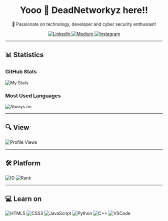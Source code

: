 <div align="center">
  <h1>Yooo 👋 DeadNetworkyz here!!</h1>
  <p>🌟 Passionate on technology, developer and cyber security enthusiast!</p>

  <!-- About me -->
  <p>
    <a href="https://www.linkedin.com/in/ida-bagus-kade-rama-ardana-720376310/" target="_blank"> <img src="https://img.shields.io/badge/LinkedIn-0A66C2?style=for-the-badge&logo=linkedin&logoColor=white" alt="LinkedIn"/> </a>
    <a href="https://medium.com/@idaramaardana" target="_blank"> <img src="https://img.shields.io/badge/Medium-12100E?style=for-the-badge&logo=medium&logoColor=white" alt="Medium"/> </a>
    <a href="https://instagram.com/yourprofile" target="_blank"> <img src="https://img.shields.io/badge/Instagram-E4405F?style=for-the-badge&logo=instagram&logoColor=white" alt="Instagram"/> </a>
  </p>
</div>

---

## 📊 Statistics

### GitHub Stats
![My Stats](https://github-readme-stats.vercel.app/api?username=yourusername&show_icons=true&theme=radical)

### Most Used Languages
![Always on](https://github-readme-stats.vercel.app/api/top-langs/?username=yourusername&layout=compact&theme=radical)

---

## 🔍 View

<p>
  <img src="https://komarev.com/ghpvc/?username=yourusername&label=Profile%20Views&color=0e75b6&style=flat" alt="Profile Views" />
</p>

---

## 🛠️ Platform

<p>
  <img src="https://img.shields.io/badge/ID-35434B?style=flat-square&logo=bitcoin&logoColor=white" alt="ID" />
  <img src="https://img.shields.io/badge/Rank-Script%20Kiddie-red?style=flat-square" alt="Rank" />
</p>

---

## 💻 Learn on

<p>
  <img src="https://img.shields.io/badge/HTML5-E34F26?style=for-the-badge&logo=html5&logoColor=white" alt="HTML5"/>
  <img src="https://img.shields.io/badge/CSS3-1572B6?style=for-the-badge&logo=css3&logoColor=white" alt="CSS3"/>
  <img src="https://img.shields.io/badge/JavaScript-F7DF1E?style=for-the-badge&logo=javascript&logoColor=black" alt="JavaScript"/>
  <img src="https://img.shields.io/badge/Python-3776AB?style=for-the-badge&logo=python&logoColor=white" alt="Python"/>
  <img src="https://img.shields.io/badge/C++-00599C?style=for-the-badge&logo=cplusplus&logoColor=white" alt="C++"/>
  <img src="https://img.shields.io/badge/Visual%20Studio%20Code-0078D4?style=for-the-badge&logo=visual-studio-code&logoColor=white" alt="VSCode"/>
</p>
